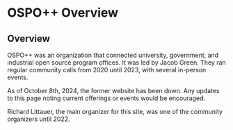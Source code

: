 # OSPO++ Overview

## Overview

OSPO++ was an organization that connected university, government, and industrial open source program offices. It was led by Jacob Green. They ran regular community calls from 2020 until 2023, with several in-person events.

As of October 8th, 2024, the former website has been down. Any updates to this page noting current offerings or events would be encouraged.

Richard Littauer, the main organizer for this site, was one of the community organizers until 2022.